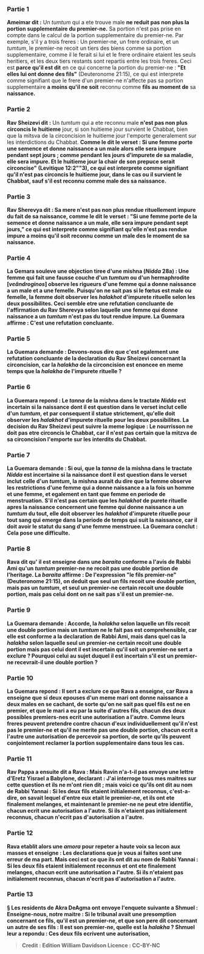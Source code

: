 
### Partie 1
<b>Ameimar dit :</b> Un <i>tumtum</i> qui a ete trouve male <b>ne reduit pas non plus la</b> <b>portion supplementaire du premier-ne.</b> Sa portion n'est pas prise en compte dans le calcul de la portion supplementaire du premier-ne. Par exemple, s'il y a trois freres : Un premier-ne, un frere ordinaire, et un <i>tumtum</i>, le premier-ne recoit un tiers des biens comme sa portion supplementaire, comme il le ferait si lui et le frere ordinaire etaient les seuls heritiers, et les deux tiers restants sont repartis entre les trois freres. Ceci est <b>parce qu'il est dit</b> en ce qui concerne la portion du premier-ne : <b>"Et elles lui ont donne des fils"</b> (Deuteronome 21:15), ce qui est interprete comme signifiant que le frere d'un premier-ne n'affecte pas sa portion supplementaire <b>a moins qu'il ne soit</b> reconnu comme <b>fils au moment de</b> sa <b>naissance.</b>

### Partie 2
<b>Rav Sheizevi dit :</b> Un <i>tumtum</i> qui a ete reconnu male <b>n'est pas non plus circoncis le</b> <b>huitieme</b> jour, si son huitieme jour survient le Chabbat, bien que la mitsva de la circoncision le huitieme jour l'emporte generalement sur les interdictions du Chabbat. <b>Comme le dit le verset : <b>Si une femme porte une semence et donne naissance a un male</b> alors elle sera impure pendant sept jours ; comme pendant les jours d'impurete de sa maladie, elle sera impure. <b>Et le huitieme jour</b> la chair de son prepuce <b>serait circoncise"</b> (Levitique 12:2""3), ce qui est interprete comme signifiant qu'il n'est pas circoncis le huitieme jour, dans le cas ou il survient le Chabbat, <b>sauf s'il est</b> reconnu comme <b>male des</b> sa <b>naissance.</b>

### Partie 3
<b>Rav Sherevya dit : Sa mere n'est pas non plus</b> rendue <b>rituellement impure</b> du fait de sa <b>naissance, comme le dit le verset : "Si une femme porte de la semence et donne naissance a un male, elle sera impure pendant sept jours,"</b> ce qui est interprete comme signifiant qu'elle n'est pas rendue impure <b>a moins qu'il soit</b> reconnu comme <b>un male des le moment de</b> sa <b>naissance.</b>

### Partie 4
La Gemara <b>souleve une objection</b> tiree d'une mishna (<i>Nidda</i> 28a) : Une femme <b>qui fait une fausse couche d'un <i>tumtum</i> ou d'un hermaphrodite [<i>veândroginos</i>] observe</b> les rigueurs d'une femme qui a donne naissance <b>a un male et a une femelle.</b> Puisqu'on ne sait pas si le fœtus est male ou femelle, la femme doit observer les <i>halakhot</i> d'impurete rituelle selon les deux possibilites. Ceci semble etre <b>une refutation concluante</b> de l'affirmation <b>du Rav Sherevya</b> selon laquelle une femme qui donne naissance a un <i>tumtum</i> n'est pas du tout rendue impure. La Guemara affirme : C'est <b>une refutation concluante.</b>

### Partie 5
La Guemara demande : <b>Devons-nous dire que c'est</b> egalement <b>une refutation concluante</b> de la declaration <b>du Rav Sheizevi</b> concernant la circoncision, car la <i>halakha</i> de la circoncision est enoncee en meme temps que la <i>halakha</i> de l'impurete rituelle ?

### Partie 6
La Guemara repond : Le <b><i>tanna</i></b> de la mishna dans le tractate <i>Nidda</i> <b>est incertain</b> si la naissance dont il est question dans le verset inclut celle d'un <i>tumtum</i>, <b>et</b> par consequent il statue <b>strictement,</b> qu'elle doit observer les <i>halakhot</i> d'impurete rituelle pour les deux possibilites. La decision du Rav Sheizevi peut suivre la meme logique : Le nourrisson ne doit pas etre circoncis le Chabbat, car il n'est pas certain que la mitzva de sa circoncision l'emporte sur les interdits du Chabbat.

### Partie 7
La Guemara demande : <b>Si oui,</b> que la <i>tanna</i> de la mishna dans le tractate <i>Nidda</i> est incertaine si la naissance dont il est question dans le verset inclut celle d'un <i>tumtum</i>, la mishna <b>aurait du</b> dire que la femme <b>observe</b> les restrictions d'une femme qui a donne naissance <b>a</b> a la fois <b>un homme et une femme, et</b> egalement <b>en tant que femme en periode de menstruation. </b> S'il n'est pas certain que les <i>halakhot</i> de purete rituelle apres la naissance concernent une femme qui donne naissance a un <i>tumtum</i> du tout, elle doit observer les <i>halakhot</i> d'impurete rituelle pour tout sang qui emerge dans la periode de temps qui suit la naissance, car il doit avoir le statut du sang d'une femme menstruee. La Guemara conclut : Cela pose <b>une difficulte.</b>

### Partie 8
<b>Rava dit</b> qu' <b>il est enseigne</b> dans une <i>baraita</i> <b>conforme</b> a l'avis <b>de Rabbi Ami</b> qu'un <i>tumtum</i> premier-ne ne recoit pas une double portion de l'heritage. La <i>baraita</i> affirme : De l'expression "le fils premier-ne" (Deuteronome 21:15), on deduit que seul <b>un fils</b> recoit une double portion, <b>mais pas un <i>tumtum</i>,</b> et seul un <b>premier-ne</b> certain recoit une double portion, <b>mais pas</b> celui dont on <b>ne sait pas</b> s'il est un premier-ne.

### Partie 9
La Guemara demande : <b>Accorde,</b> la <i>halakha</i> selon laquelle <b>un fils</b> recoit une double portion <b>mais un <i>tumtum</i></b> ne le fait <b>pas</b> est comprehensible, car elle <b>est conforme</b> a la declaration <b>de Rabbi Ami, mais dans quel</b> cas <b>la <i>halakha</i> selon laquelle seul un <b>premier-ne</b> certain recoit une double portion <b>mais pas</b> celui dont il est <b>incertain</b> qu'il soit un premier-ne sert <b>a exclure ? </b> Pourquoi celui au sujet duquel il est incertain s'il est un premier-ne recevrait-il une double portion ?

### Partie 10
La Guemara repond : Il sert <b>a exclure ce que Rava a enseigne, car Rava a enseigne</b> que si <b>deux epouses</b> d'un meme mari <b>ont donne naissance a deux males en se cachant,</b> de sorte qu'on ne sait pas quel fils est ne en premier, et que le mari a eu par la suite d'autres fils, <b>chacun</b> des deux possibles premiers-nes <b>ecrit une autorisation a l'autre. </b> Comme leurs freres peuvent pretendre contre chacun d'eux individuellement qu'il n'est pas le premier-ne et qu'il ne merite pas une double portion, chacun ecrit a l'autre une autorisation de percevoir sa portion, de sorte qu'ils peuvent conjointement reclamer la portion supplementaire dans tous les cas.

### Partie 11
<b>Rav Pappa</b> a ensuite <b>dit a Rava : Mais Ravin n'a-t-il pas envoye</b> une lettre d'Eretz Yisrael a Babylone, declarant : <b>J'ai interroge tous mes maitres</b> sur <b>cette question et ils ne m'ont rien dit ; mais voici</b> ce qu'ils ont dit au nom de Rabbi Yannai :</b> Si les deux fils <b>etaient</b> initialement <b>reconnus,</b> c'est-a-dire, on savait lequel d'entre eux etait le premier-ne, <b>et</b> ils ont <b>ete finalement melanges,</b> et maintenant le premier-ne ne peut etre identifie, <b>chacun ecrit une autorisation a l'autre.</b> Si <b>ils n'etaient pas</b> initialement <b>reconnus, chacun n'ecrit pas d'autorisation a l'autre.</b>

### Partie 12
<b>Rava etablit alors une <i>amora</i></b> pour repeter a haute voix sa lecon aux masses <b>et enseigne : Les declarations que je vous ai faites sont une erreur de ma</b> part. <b>Mais ceci</b> est ce que <b>ils ont dit au nom de Rabbi Yannai :</b> Si les deux fils <b>etaient</b> initialement <b>reconnus et ont ete finalement melanges, chacun ecrit une autorisation a l'autre.</b> Si <b>ils n'etaient pas</b> initialement <b>reconnus, chacun n'ecrit pas d'autorisation a l'autre.</b>

### Partie 13
§ <b>Les residents de Akra DeAgma ont envoye</b> l'enquete suivante <b>a Shmuel : Enseigne-nous, notre maitre :</b> Si le tribunal <b>avait une presomption concernant ce</b> fils, <b>qu'il est un premier-ne, et que son pere dit concernant un autre</b> de ses fils : <b>Il est</b> son <b>premier-ne, quelle est</b> la <i>halakha</i> ? Shmuel <b>leur a repondu</b> : Ces deux fils <b>ecrivent une autorisation,</b>

>Credit : Edition William Davidson
>Licence : CC-BY-NC